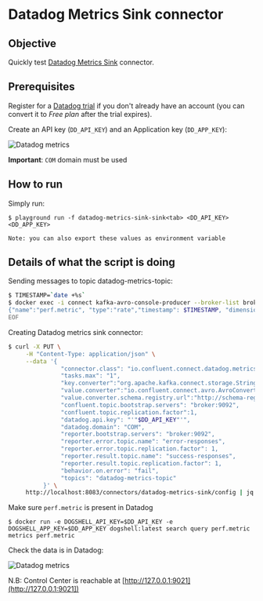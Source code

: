 # Datadog Metrics Sink connector


## Objective

Quickly test [Datadog Metrics Sink](https://docs.confluent.io/current/connect/kafka-connect-datadog-metrics/index.html#quick-start) connector.

## Prerequisites

Register for a [Datadog trial](https://app.datadoghq.com) if you don't already have an account (you can convert it to *Free plan* after the trial expires).

Create an API key (`DD_API_KEY`) and an Application key (`DD_APP_KEY`):

![Datadog metrics](Screenshot2.png)


**Important**: `COM` domain must be used

## How to run

Simply run:

```
$ playground run -f datadog-metrics-sink-sink<tab> <DD_API_KEY> <DD_APP_KEY>

Note: you can also export these values as environment variable

```

## Details of what the script is doing

Sending messages to topic datadog-metrics-topic:

```bash
$ TIMESTAMP=`date +%s`
$ docker exec -i connect kafka-avro-console-producer --broker-list broker:9092 --property schema.registry.url=http://schema-registry:8081 --topic datadog-metrics-topic --property value.schema='{"name": "metric","type": "record","fields": [{"name": "name","type": "string"},{"name": "type","type": "string"},{"name": "timestamp","type": "long"}, {"name": "dimensions", "type": {"name": "dimensions", "type": "record", "fields": [{"name": "host", "type":"string"}, {"name":"interval", "type":"int"}, {"name": "tag1", "type":"string"}]}},{"name": "values","type": {"name": "values","type": "record","fields": [{"name":"doubleValue", "type": "double"}]}}]}' << EOF
{"name":"perf.metric", "type":"rate","timestamp": $TIMESTAMP, "dimensions": {"host": "metric.host1", "interval": 1, "tag1": "testing-data"},"values": {"doubleValue": 5.639623848362502}}
EOF
```

Creating Datadog metrics sink connector:

```bash
$ curl -X PUT \
     -H "Content-Type: application/json" \
     --data '{
               "connector.class": "io.confluent.connect.datadog.metrics.DatadogMetricsSinkConnector",
               "tasks.max": "1",
               "key.converter":"org.apache.kafka.connect.storage.StringConverter",
               "value.converter":"io.confluent.connect.avro.AvroConverter",
               "value.converter.schema.registry.url":"http://schema-registry:8081",
               "confluent.topic.bootstrap.servers": "broker:9092",
               "confluent.topic.replication.factor":1,
               "datadog.api.key": "'"$DD_API_KEY"'",
               "datadog.domain": "COM",
               "reporter.bootstrap.servers": "broker:9092",
               "reporter.error.topic.name": "error-responses",
               "reporter.error.topic.replication.factor": 1,
               "reporter.result.topic.name": "success-responses",
               "reporter.result.topic.replication.factor": 1,
               "behavior.on.error": "fail",
               "topics": "datadog-metrics-topic"
          }' \
     http://localhost:8083/connectors/datadog-metrics-sink/config | jq .
```

Make sure `perf.metric` is present in Datadog
```
$ docker run -e DOGSHELL_API_KEY=$DD_API_KEY -e DOGSHELL_APP_KEY=$DD_APP_KEY dogshell:latest search query perf.metric
metrics perf.metric
```

Check the data is in Datadog:

![Datadog metrics](Screenshot1.png)

N.B: Control Center is reachable at [http://127.0.0.1:9021](http://127.0.0.1:9021])
